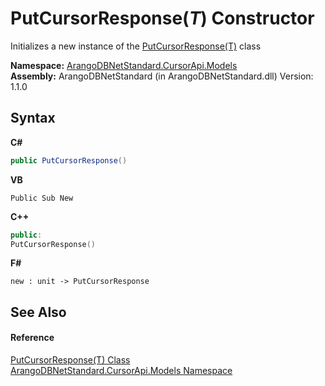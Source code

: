 # PutCursorResponse(*T*) Constructor 
 

Initializes a new instance of the <a href="f24473b7-8dbe-9a51-80d8-6c445592d241">PutCursorResponse(T)</a> class

**Namespace:**&nbsp;<a href="35799343-7a53-6c3b-95d1-21ff990d1b8b">ArangoDBNetStandard.CursorApi.Models</a><br />**Assembly:**&nbsp;ArangoDBNetStandard (in ArangoDBNetStandard.dll) Version: 1.1.0

## Syntax

**C#**<br />
``` C#
public PutCursorResponse()
```

**VB**<br />
``` VB
Public Sub New
```

**C++**<br />
``` C++
public:
PutCursorResponse()
```

**F#**<br />
``` F#
new : unit -> PutCursorResponse
```


## See Also


#### Reference
<a href="f24473b7-8dbe-9a51-80d8-6c445592d241">PutCursorResponse(T) Class</a><br /><a href="35799343-7a53-6c3b-95d1-21ff990d1b8b">ArangoDBNetStandard.CursorApi.Models Namespace</a><br />